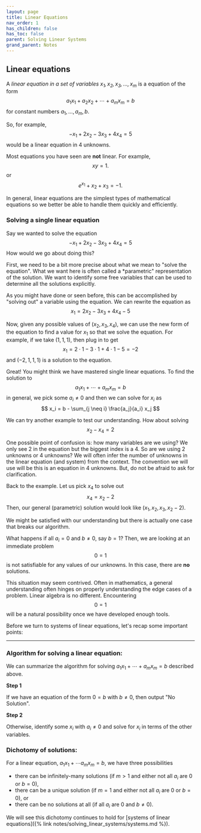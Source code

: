 ```yaml
---
layout: page
title: Linear Equations
nav_order: 1
has_children: false
has_toc: false
parent: Solving Linear Systems
grand_parent: Notes
---
```


## Linear equations

A *linear equation in a set of variables $x_1,x_2,x_3,\ldots,x_m$* is a equation of the form
$$
    a_1 x_1 + a_2 x_2 + \cdots + a_m x_m = b 
$$
for constant numbers $a_1,\ldots,a_m, b$. 

So, for example, 
$$ 
 -x_1 + 2x_2 - 3x_3 + 4x_4 = 5
$$
would be a linear equation in 4 unknowns. 

Most equations you have seen are **not** linear. For example, 
$$
    xy = 1. 
$$
or 
$$
    e^{x_1} + x_2 + x_3 = -1.
$$

In general, linear equations are the simplest types of mathematical equations so we better be able 
to handle them quickly and efficiently. 

### Solving a single linear equation 

Say we wanted to solve the equation 
$$ 
    -x_1 + 2x_2 - 3x_3 + 4x_4 = 5
$$
How would we go about doing this? 

First, we need to be a bit more precise about what we mean to "solve the equation". What we want here 
is often called a *parametric" representation of the solution. We want to identify some free variables 
that can be used to determine all the solutions explicitly. 

As you might have done or seen  before, this can be accomplished by "solving out" a variable using 
the equation. We can rewrite the equation as 
$$
    x_1 = 2x_2 - 3x_3 + 4x_4 - 5
$$

Now, given any possible values of $(x_2,x_3,x_4)$, we can use the new form of the equation to find a 
value for $x_1$ so that we solve the equation. For example, if we take $(1,1,1)$, then plug in to get
$$
    x_1 = 2 \cdot 1 - 3 \cdot 1 + 4 \cdot 1 -5 = -2
$$
and $(-2,1,1,1)$ is a solution to the equation. 

Great! You might think we have mastered single linear equations. To find the solution to 
$$
    a_1 x_1 + \cdots + a_m x_m = b 
$$
in general, we pick some $a_i \neq 0$ and then we can solve for $x_i$ as 
$$
    x_i = b - \sum_{j \neq i} \frac{a_j}{a_i} x_j 
$$

We can try another example to test our understanding. How about solving
$$ 
    x_2 - x_4 = 2
$$

One possible point of confusion is: how many variables are we using? We only see 2 in the equation 
but the biggest index is a 4. So are we using 2 unknowns or 4 unknowns? We will often infer the number of 
unknowns in the linear equation (and system) from the context. The convention we will use will be 
this is an equation in 4 unknowns. But, do not be afraid to ask for clarification. 

Back to the example. Let us pick $x_4$ to solve out 
$$ 
    x_4 = x_2 - 2
$$
Then, our general (parametric) solution would look like $(x_1,x_2,x_3,x_2-2)$. 

We might be satisfied with our understanding but there is actually one case that breaks our algorithm. 

What happens if all $a_i = 0$ and $b \neq 0$, say $b = 1$? Then, we are looking at an immediate problem 
$$
    0 = 1
$$
is not satisfiable for any values of our unknowns. In this case, there are **no** solutions. 

This situation may seem contrived. Often in mathematics, a general understanding often hinges on properly 
understanding the edge cases of a problem. Linear algebra is no different. Encountering $$0 = 1$$ will 
be a natural possibility once we have developed enough tools. 

Before we turn to systems of linear equations, let's recap some important points: 

--------

### Algorithm for solving a linear equation:
We can summarize the algorithm for solving $a_1x_1 + \cdots + a_mx_m = b$ described above.

**Step 1**

If we have an equation of the form $0 = b$ with $b \neq 0$, then output "No Solution". 

**Step 2**

Otherwise, identify some $x_i$ with $a_i \neq 0$ and solve for $x_i$ in terms of the other 
variables. 

<!-- ```
if all a_i == 0 and b != 0:
    return No Solution
else if all a_i == 0 and b == 0:
    return [x_1,...,x_m]
else:
    pick i with a_i != 0 
    set x_i = b/a_i - (a_1/a_i)*x_1-...-(a_{i-1}/a_i)*x_{i-1} - (a_{i+1}/a_i)*x_{i+1} - ... -(a_m/a_1)*x_m
    return [x_1,...,x_m]
``` -->

### Dichotomy of solutions:
For a linear equation, $a_1x_1 + \cdots a_mx_m = b$, we have three possibilities 
- there can be infinitely-many solutions (if $m > 1$ and either not all $a_i$ are $0$ or $b = 0$), 
- there can be a unique solution (if $m = 1$ and either not all $a_i$ are $0$ or $b = 0$), or
- there can be no solutions at all (if all $a_i$ are $0$ and $b \neq 0$). 

We will see this dichotomy continues to hold for [systems of linear equations]({% link notes/solving_linear_systems/systems.md %}). 